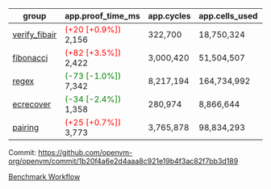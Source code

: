 | group | app.proof_time_ms | app.cycles | app.cells_used | leaf.proof_time_ms | leaf.cycles | leaf.cells_used |
| -- | -- | -- | -- | -- | -- | -- |
| [verify_fibair](https://github.com/openvm-org/openvm/blob/benchmark-results/benchmarks-pr/1960/verify_fibair-1b20f4a6e2d4aaa8c921e19b4f3ac82f7bb3d189.md) |<span style='color: red'>(+20 [+0.9%])</span> 2,156 |  322,700 |  18,750,324 |- | - | - |
| [fibonacci](https://github.com/openvm-org/openvm/blob/benchmark-results/benchmarks-pr/1960/fibonacci-1b20f4a6e2d4aaa8c921e19b4f3ac82f7bb3d189.md) |<span style='color: red'>(+82 [+3.5%])</span> 2,422 |  3,000,420 |  51,504,507 |- | - | - |
| [regex](https://github.com/openvm-org/openvm/blob/benchmark-results/benchmarks-pr/1960/regex-1b20f4a6e2d4aaa8c921e19b4f3ac82f7bb3d189.md) |<span style='color: green'>(-73 [-1.0%])</span> 7,342 |  8,217,194 |  164,734,992 |- | - | - |
| [ecrecover](https://github.com/openvm-org/openvm/blob/benchmark-results/benchmarks-pr/1960/ecrecover-1b20f4a6e2d4aaa8c921e19b4f3ac82f7bb3d189.md) |<span style='color: green'>(-34 [-2.4%])</span> 1,358 |  280,974 |  8,866,644 |- | - | - |
| [pairing](https://github.com/openvm-org/openvm/blob/benchmark-results/benchmarks-pr/1960/pairing-1b20f4a6e2d4aaa8c921e19b4f3ac82f7bb3d189.md) |<span style='color: red'>(+25 [+0.7%])</span> 3,773 |  3,765,878 |  98,834,293 |- | - | - |


Commit: https://github.com/openvm-org/openvm/commit/1b20f4a6e2d4aaa8c921e19b4f3ac82f7bb3d189

[Benchmark Workflow](https://github.com/openvm-org/openvm/actions/runs/16894050316)
